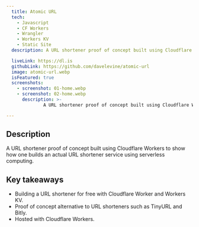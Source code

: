 ```yaml
---
  title: Atomic URL
  tech:
    - Javascript
    - CF Workers
    - Wrangler
    - Workers KV
    - Static Site
  description: A URL shortener proof of concept built using Cloudflare Workers to show how one builds an actual URL shortener service using serverless computing.

  liveLink: https://dl.is
  githubLink: https://github.com/davelevine/atomic-url
  image: atomic-url.webp
  isFeatured: true
  screenshots:
    - screenshot: 01-home.webp
    - screenshot: 02-home.webp
      description: >-
              A URL shortener proof of concept built using Cloudflare Workers to show how one builds an actual URL shortener service using serverless computing.

---
```


## Description

A URL shortener proof of concept built using Cloudflare Workers to show how one builds an actual URL shortener service using serverless computing.

## Key takeaways

- Building a URL shortener for free with Cloudflare Worker and Workers KV.
- Proof of concept alternative to URL shorteners such as TinyURL and Bitly.
- Hosted with Cloudflare Workers.
